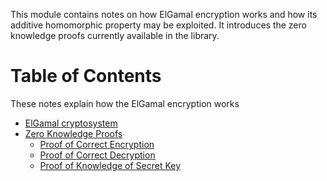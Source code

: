 This module contains notes on how ElGamal encryption works and how its additive homomorphic
property may be exploited. It introduces the zero knowledge proofs currently available in the library.

Table of Contents
=================
These notes explain how the ElGamal encryption works 

* [ElGamal cryptosystem](::notes::elgamal_cryptosystem)
* [Zero Knowledge Proofs](::notes::zkps)
    * [Proof of Correct Encryption](::notes::proof_encryption)
    * [Proof of Correct Decryption](::notes::proof_decryption)
    * [Proof of Knowledge of Secret Key](::notes::proof_knowledge_sk)
